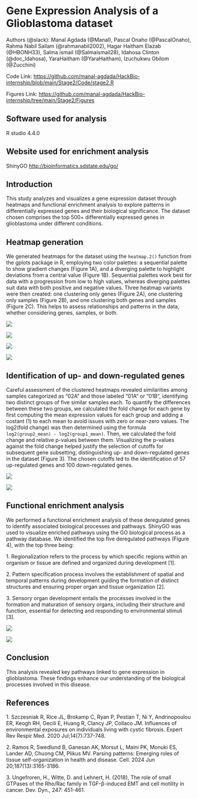 # Gene Expression Analysis of a Glioblastoma dataset 

Authors (@slack): Manal Agdada (@Manal), Pascal Onaho (@PascalOnaho), Rahma Nabil Sallam (@rahmanabil2002), Hagar Haitham Elazab (@HBONH33), Salma ismail (@Salmaismail28), Idahosa Clinton (@doc_Idahosa), YaraHaitham (@YaraHaitham), Izuchukwu Obilom (@Zucchini)

Code Link: https://github.com/manal-agdada/HackBio-internship/blob/main/Stage2/Code/stage2.R

Figures Link: https://github.com/manal-agdada/HackBio-internship/tree/main/Stage2/Figures

## Software used for analysis

R studio 4.4.0

## Website used for enrichment analysis

ShinyGO http://bioinformatics.sdstate.edu/go/


## Introduction

This study analyzes and visualizes a gene expression dataset through heatmaps and functional enrichment analysis to explore patterns in differentially expressed genes and their biological significance. The dataset chosen comprises the top 500+ differentially expressed genes in glioblastoma under different conditions.

## Heatmap generation

We generated heatmaps for the dataset using the `heatmap.2()` function from the gplots package in R, employing two color palettes: a sequential palette to show gradient changes (Figure 1A), and a diverging palette to highlight deviations from a central value (Figure 1B). Sequential palettes work best for data with a progression from low to high values, whereas diverging palettes suit data with both positive and negative values. Three heatmap variants were then created: one clustering only genes (Figure 2A), one clustering only samples (Figure 2B), and one clustering both genes and samples (Figure 2C). This helps to assess relationships and patterns in the data, whether considering genes, samples, or both.

![](https://lh7-rt.googleusercontent.com/docsz/AD_4nXfVT2SGfXarjeq8pGCWX2JWuVxCgsn71fG4iWUug-hKwyPZdQNtcjtNyJfRcfyqvuYmuz3YV1MN8q_ADHEkuoRSi4jn8QIGdpNvuBClXkoNu4IT1HQDE6ghJA4tzcTC0XusrvTHaby85f15PU2eN79Otrkd?key=zicOZvtXSkbx22_fpayXbg)

![](https://lh7-rt.googleusercontent.com/docsz/AD_4nXdqpg4rn-es493VonB-x7VyrKFHyWEjbe-atT3GRJ_djsFuiFRaCZ296DKEzIphAP_2LVpIWFBbxVZrDbimgFaNoPQGg_7PpRLgBdlJlL0v5dtCsGtknSZPdcfpN-RNeCUZoWQw3RR8icIjQay1HPE_8_rB?key=zicOZvtXSkbx22_fpayXbg)

![](https://lh7-rt.googleusercontent.com/docsz/AD_4nXficvm8Y_QzTA1Dh4Ke82dP6wmtPVdh_WLjdWmkfeGLnxYMg7ZC3CdNFKc2BAejs858V6f6xzHe9kD0o4ft51KYF943SwbIRaniGlTcpe8G6XLukInroGckG80dB0JH-1Nyc7j_3as46gVKb_sj3JW2gj5j?key=zicOZvtXSkbx22_fpayXbg)

![](https://lh7-rt.googleusercontent.com/docsz/AD_4nXeQ2rH88MJz63hxmrLrqqnOiwwZZ-4Jt66xnwoTMwRKJyQQAZ400LjE8T_ZTTVpak5SBEH6Sfisu6J6xEeyO_jnb5NQhAUscI7CC_VrTeJFWw7UXWJqqSingIJQ1FU6YNFpuwRlaLnD0EQBgvNKMqaXRpo?key=zicOZvtXSkbx22_fpayXbg)

## Identification of up- and down-regulated genes

Careful assessment of the clustered heatmaps revealed similarities among samples categorized as “02A” and those labeled “01A” or “01B”, identifying two distinct groups of five similar samples each. To quantify the differences between these two groups, we calculated the fold change for each gene by first computing the mean expression values for each group and adding a costant (1) to each mean to avoid issues with zero or near-zero values. The log2(fold change) was then determined using the formula `log2(group2_mean) - log2(group1_mean)`.
Then, we calculated the fold change and relative p-values between them. Visualizing the p-values against the fold change helped justify the selection of cutoffs for subsequent gene subsetting, distinguishing up- and down-regulated genes in the dataset (Figure 3). The chosen cutoffs led to the identification of 57 up-regulated genes and 100 down-regulated genes.

![](https://lh7-rt.googleusercontent.com/docsz/AD_4nXeMBUmRHen7DNhRQgGtpvTjT5eQSaqWA1dLscp99p6odWZPBUrBqnZdOzbBbtWk95FXo5K5OjCG7YbCao0c46NLh_iLGdO6sgrUurOH0YkDIT7_snzIqaaaeNAxN92sT_dDd0zANwVc1gj7CVqshshwraY5?key=zicOZvtXSkbx22_fpayXbg)

![](https://lh7-rt.googleusercontent.com/docsz/AD_4nXc_UQ1CfDR5sI9QU_KxuIjoAwwVIirRFAju6ZZdz5oOTwqHyZX-zDjQyNWpxr--5-oRMfAfQMXWA9s3CcSkaHl7-elWRuBJ9eSMgqCQTgHPasCfasDrMIeRflkNQhdD6R1TRSaaMLcIHeLB3yQMOKRR4Jc3?key=zicOZvtXSkbx22_fpayXbg)

## Functional enrichment analysis

We performed a functional enrichment analysis of these deregulated genes to identify associated biological processes and pathways. ShinyGO was used to visualize enriched pathways using the GO biological process as a pathway database. We identified the top five deregulated pathways (Figure 4), with the top three being:

1\.  Regionalization refers to the process by which specific regions within an organism or tissue are defined and organized during development \[1].

2\.  Pattern specification process involves the establishment of spatial and temporal patterns during development guiding the formation of distinct structures and ensuring proper organ and tissue organization \[2].

3\.  Sensory organ development entails the processes involved in the formation and maturation of sensory organs, including their structure and function, essential for detecting and responding to environmental stimuli \[3].

![](https://lh7-rt.googleusercontent.com/docsz/AD_4nXcGg9aQaXSFCCHMVxC4mdKFqJeTdBq4dLZr-_4rz4c7CBEdBRHLRrvWSVPLPpxyBS__EXFgo5zdwnY0_IB88FLfpkL0Dh_6S7gYdZpKk8Apvjz1lKW-N0s2L-Q4wB01KVq_mEp8_qMdhyYhBCJ1AogqM7f6?key=zicOZvtXSkbx22_fpayXbg)

![](https://lh7-rt.googleusercontent.com/docsz/AD_4nXeNHts-O6VeVzKF2Taveiiv5YsQrVoa14M0aU-eo14k8aKCrAyS4X4NGfKSupln10kTuHtxT_3sZfiTmFzXGHI1bIDV8JpZsEKNCiYSQ6QrbrQniILZVeUlnJGyWRcs-pgtKR_yUIvr-T-tJFM57gn4DV5e?key=zicOZvtXSkbx22_fpayXbg)

## Conclusion

This analysis revealed key pathways linked to gene expression in glioblastoma. These findings enhance our understanding of the biological processes involved in this disease.

## References 

1\. Szczesniak R, Rice JL, Brokamp C, Ryan P, Pestian T, Ni Y, Andrinopoulou ER, Keogh RH, Gecili E, Huang R, Clancy JP, Collaco JM. Influences of environmental exposures on individuals living with cystic fibrosis. Expert Rev Respir Med. 2020 Jul;14(7):737-748.

2\. Ramos R, Swedlund B, Ganesan AK, Morsut L, Maini PK, Monuki ES, Lander AD, Chuong CM, Plikus MV. Parsing patterns: Emerging roles of tissue self-organization in health and disease. Cell. 2024 Jun 20;187(13):3165-3186.

3\. Ungefroren, H., Witte, D. and Lehnert, H. (2018), The role of small GTPases of the Rho/Rac family in TGF-β-induced EMT and cell motility in cancer. Dev. Dyn., 247: 451-461.


